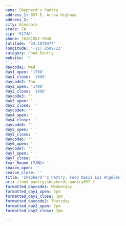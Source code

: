 ```yaml
---
name: Shepherd's Pantry
address_1: 657 E. Arrow Highway
address_2: ''
city: Glendora
state: CA
zip: '91740'
phone: (626)852-7630
latitude: '34.1070477'
longitude: '-117.8509722'
category: Food Pantry
website: ''
'': ''
daycode1: Wed
day1_open: '1700'
day1_close: '1900'
daycode2: Thu
day2_open: '1700'
day2_close: '1900'
daycode3: ''
day3_open: ''
day3_close: ''
daycode4: ''
day4_open: ''
day4_close: ''
daycode5: ''
day5_open: ''
day5_close: ''
daycode6: ''
day6_open: ''
daycode7: ''
day7_open: ''
day7_close: ''
Year_Round (Y/N): ''
season_open: ''
season_close: ''
title: 'Shepherd''s Pantry, Food Oasis Los Angeles'
uri: /food-pantry/shepherds-pantry657-/
formatted_daycode1: Wednesday
formatted_day1_open: 5pm
formatted_day1_close: 7pm
formatted_daycode2: Thursday
formatted_day2_open: 5pm
formatted_day2_close: 7pm

---
```

